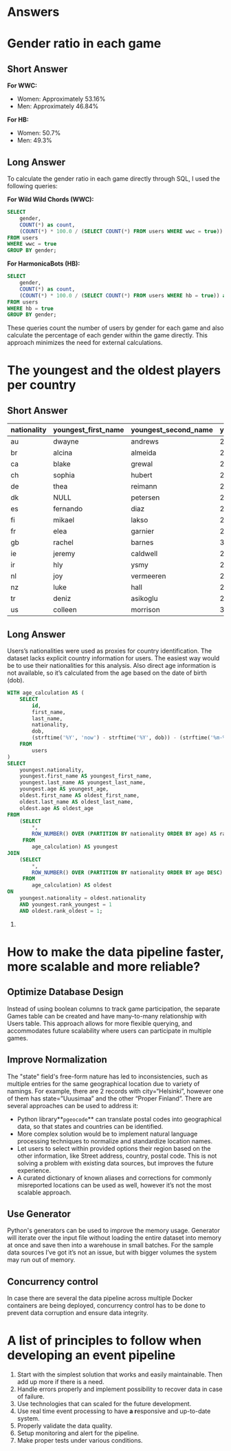 # Answers

# Gender ratio in each game

## Short Answer

**For WWC:**

- Women: Approximately 53.16%
- Men: Approximately 46.84%

**For HB:**

- Women: 50.7%
- Men: 49.3%

## Long Answer

To calculate the gender ratio in each game directly through SQL, I used the following queries:

**For Wild Wild Chords (WWC):**

```sql
SELECT 
    gender, 
    COUNT(*) as count,
    (COUNT(*) * 100.0 / (SELECT COUNT(*) FROM users WHERE wwc = true)) as percentage
FROM users
WHERE wwc = true
GROUP BY gender;
```

**For HarmonicaBots (HB):**

```sql
SELECT 
    gender, 
    COUNT(*) as count,
    (COUNT(*) * 100.0 / (SELECT COUNT(*) FROM users WHERE hb = true)) as percentage
FROM users
WHERE hb = true
GROUP BY gender;
```

These queries count the number of users by gender for each game and also calculate the percentage of each gender within the game directly. This approach minimizes the need for external calculations.

# The youngest and the oldest players per country

## Short Answer

| nationality | youngest_first_name | youngest_second_name | youngest_age | oldest_first_name | oldest_first_name | oldest_age |
| --- | --- | --- | --- | --- | --- | --- |
| au | dwayne | andrews | 28 | roberto | myers | 79 |
| br | alcina | almeida | 28 | helga | nogueira | 79 |
| ca | blake | grewal | 29 | marilou | margaret | 79 |
| ch | sophia | hubert | 29 | alexis | brun | 78 |
| de | thea | reimann | 28 | luka | kirsch | 79 |
| dk | NULL | petersen | 29 | thea | olsen | 79 |
| es | fernando | diaz | 28 | marc | saez | 77 |
| fi | mikael | lakso | 29 | luukas | nikula | 76 |
| fr | elea | garnier | 28 | ambre | pierre | 79 |
| gb | rachel | barnes | 30 | holly | white | 78 |
| ie | jeremy | caldwell | 29 | julie | matthews | 79 |
| ir | hly | ysmy | 28 | bhrh | kmyrn | 76 |
| nl | joy | vermeeren | 29 | melda | bekkema | 79 |
| nz | luke | hall | 29 | madeleine | brown | 77 |
| tr | deniz | asikoglu | 28 | deniz | abaci | 77 |
| us | colleen | morrison | 30 | katherine | evans | 78 |

## Long Answer

Users’s nationalities were used as proxies for country identification. The dataset lacks explicit country information for users. The easiest way would be to use their nationalities for this analysis. Also direct age information is not available, so it’s calculated  from the age based on the date of birth (dob).

```sql
WITH age_calculation AS (
    SELECT 
        id,
        first_name,
        last_name,
        nationality,
        dob,
        (strftime('%Y', 'now') - strftime('%Y', dob)) - (strftime('%m-%d', 'now') < strftime('%m-%d', dob)) AS age
    FROM 
        users
)
SELECT 
    youngest.nationality,
    youngest.first_name AS youngest_first_name,
    youngest.last_name AS youngest_last_name,
    youngest.age AS youngest_age,
    oldest.first_name AS oldest_first_name,
    oldest.last_name AS oldest_last_name,
    oldest.age AS oldest_age
FROM 
    (SELECT 
        *,
        ROW_NUMBER() OVER (PARTITION BY nationality ORDER BY age) AS rank_youngest
     FROM 
        age_calculation) AS youngest
JOIN 
    (SELECT 
        *,
        ROW_NUMBER() OVER (PARTITION BY nationality ORDER BY age DESC) AS rank_oldest
     FROM 
        age_calculation) AS oldest
ON 
    youngest.nationality = oldest.nationality
    AND youngest.rank_youngest = 1
    AND oldest.rank_oldest = 1;
```

1. 

# How to make the data pipeline faster, more scalable and more reliable?

## Optimize Database Design

Instead of using boolean columns to track game participation, the separate Games table can be created and have many-to-many relationship with Users table. This approach allows for more flexible querying, and accommodates future scalability where users can participate in multiple games.

## Improve Normalization

The "state" field's free-form nature has led to inconsistencies, such as multiple entries for the same geographical location due to variety of namings. For example, there are 2 records with city=“Helsinki”, however one of them has state=”Uuusimaa” and the other “Proper Finland”. There are several approaches can be used to address it:

- Python library**`pgeocode`** can translate postal codes into geographical data, so that states and countries can be identified.
- More complex solution would be to implement natural language processing techniques to normalize and standardize location names.
- Let users to select within provided options their region based on the other information, like Street address, country, postal code. This is not solving a problem with existing data sources, but improves the future experience.
- A curated dictionary of known aliases and corrections for commonly misreported locations can be used as well, however it’s not the most scalable approach.

## Use Generator

Python's generators can be used to improve the memory usage. Generator will iterate over the input file without loading the entire dataset into memory at once and save then into a warehouse in small batches. For the sample data sources I’ve got it’s not an issue, but with bigger volumes the system may run out of memory.

## Concurrency control

In case there are several the data pipeline across multiple Docker containers are being deployed, concurrency control has to be done to prevent data corruption and ensure data integrity. 

# A list of principles to follow when developing an event pipeline

1. Start with the simplest solution that works and easily maintainable. Then add up more if there is a need.
2. Handle errors properly and implement possibility to recover data in case of failure.
3. Use technologies that can scaled for the future development.
4. Use real time event processing to have **a r**esponsive and up-to-date system.
5. Properly validate the data quality.
6. Setup monitoring and alert for the pipeline.
7. Make proper tests under various conditions.